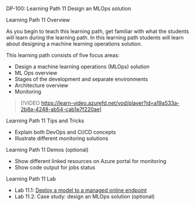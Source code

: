 DP-100: Learning Path 11 Design an MLOps solution

Learning Path 11 Overview

As you begin to teach this learning path, get familiar with what the students will learn during the learning path. In this learning path students will learn about designing a machine learning operations solution.

This learning path consists of five focus areas:

- Design a machine learning operations (MLOps) solution
- ML Ops overview 
- Stages of the development and separate environments
- Architecture overview
- Monitoring

> [!VIDEO https://learn-video.azurefd.net/vod/player?id=a19a533a-2b8a-4248-ab54-cab1e7f220ae]

Learning Path 11 Tips and Tricks

- Explain both DevOps and CI/CD concepts
- Illustrate different monitoring solutions

Learning Path 11 Demos (optional)

- Show different linked resources on Azure portal for monitoring
- Show code output for jobs status

Learning Path 11 Lab

- Lab 11.1: [Deploy a model to a managed online endpoint](https://microsoftlearning.github.io/mslearn-azure-ml/Instructions/11-Deploy-online-endpoint.html)
- Lab 11.2: Case study: design an MLOps solution (optional)

